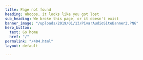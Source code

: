 ```yaml
---
title: Page not found
heading: Whoops, it looks like you got lost
sub_heading: We broke this page, or it doesn't exist
banner_image: "/uploads/2019/01/13/PivarAudioSiteBanner2.PNG"
hero_button:
  text: Go home
  href: "/"
permalink: "/404.html"
layout: default

---
```


